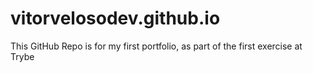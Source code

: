 # vitorvelosodev.github.io

This GitHub Repo is for my first portfolio, as part of the first exercise at Trybe